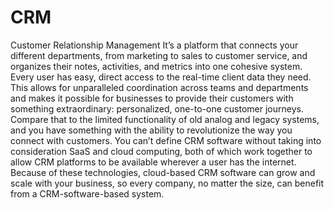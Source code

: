 # CRM
 Customer Relationship Management
It’s a platform that connects your different departments, from marketing to sales to customer service, and organizes their notes, activities, and metrics into one cohesive system. Every user has easy, direct access to the real-time client data they need. This allows for unparalleled coordination across teams and departments and makes it possible for businesses to provide their customers with something extraordinary: personalized, one-to-one customer journeys. Compare that to the limited functionality of old analog and legacy systems, and you have something with the ability to revolutionize the way you connect with customers. You can’t define CRM software without taking into consideration SaaS and cloud computing, both of which work together to allow CRM platforms to be available wherever a user has the internet. Because of these technologies, cloud-based CRM software can grow and scale with your business, so every company, no matter the size, can benefit from a CRM-software-based system.
